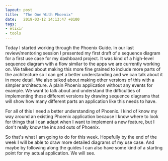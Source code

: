 ```yaml
---
layout: post
title:  "The One With Phoenix"
date:   2019-03-12 14:13:47 +0100
tags: 
- elixir
- tools
---
```


Today I started working through the Phoenix Guide. In our last review/mentoring session I presented my first draft of a sequence diagram for a first use case for my dashboard project. It was kind of a high-level sequence diagram with a flow similar to the apps we are currently working on. We talked about making this more fine grained to include more parts of the architecture so I can get a better understanding and we can talk about it in more detail. We also talked about making other versions of this with a simpler architecture. A plain Phoenix application without any events for example. We want to talk about and understand the difficulties of implementing these different versions by drawing sequence diagrams that will show how many different parts an application like this needs to have.

For all of this I need a better understanding of Phoenix. I kind of know my way around an existing Phoenix application because I know where to look for things that I can adapt when I want to implement a new feature, but I don't really know the ins and outs of Phoenix.

So that's what I am going to do for this week. Hopefully by the end of the week I will be able to draw more detailed diagrams of my use case. And maybe by following along the guides I can also have some kind of a starting point for my actual application. We will see.
